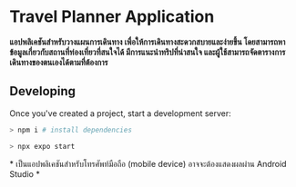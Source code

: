 # Travel Planner Application
**แอปพลิเคชันสำหรับวางแผนการเดินทาง เพื่อให้การเดินทางสะดวกสบายและง่ายขึ้น โดยสามารถหาข้อมูลเกี่ยวกับสถานที่ท่องเที่ยวที่สนใจได้ มีการแนะนำทริปที่น่าสนใจ และผู้ใช้สามารถจัดตารางการเดินทางของตนเองได้ตามที่ต้องการ**

## Developing

Once you've created a project, start a development server:
``` bash
> npm i # install dependencies

> npx expo start
```
\* เป็นแอปพลิเคชันสำหรับโทรศัพท์มือถือ (mobile device) อาจจะต้องแสดงผลผ่าน Android Studio \*
